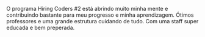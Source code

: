 O programa Hiring Coders #2 está abrindo muito minha mente e contribuindo bastante para meu progresso e minha aprendizagem.
Ótimos professores e uma grande estrutura cuidando de tudo. Com uma staff super educada e bem preperada.